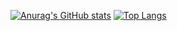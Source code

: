 
[![Anurag's GitHub stats](https://github-readme-stats.vercel.app/api?username=BrunoSFiori)](https://github.com/anuraghazra/github-readme-stats)
[![Top Langs](https://github-readme-stats.vercel.app/api/top-langs/?username=BrunoSFiori)](https://github.com/anuraghazra/github-readme-stats)
